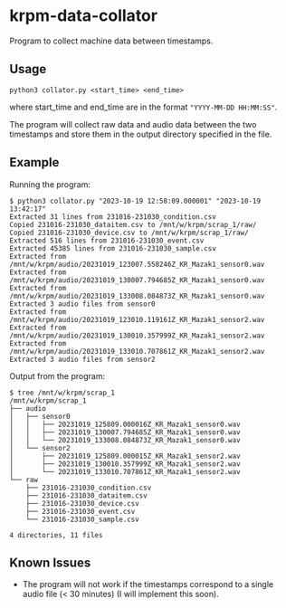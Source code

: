 # krpm-data-collator
Program to collect machine data between timestamps.

## Usage
```
python3 collator.py <start_time> <end_time>
```
where start_time and end_time are in the format `"YYYY-MM-DD HH:MM:SS"`.

The program will collect raw data and audio data between the two timestamps and store them in the
output directory specified in the file.

## Example
Running the program:
```
$ python3 collator.py "2023-10-19 12:58:09.000001" "2023-10-19 13:42:17"
Extracted 31 lines from 231016-231030_condition.csv
Copied 231016-231030_dataitem.csv to /mnt/w/krpm/scrap_1/raw/
Copied 231016-231030_device.csv to /mnt/w/krpm/scrap_1/raw/
Extracted 516 lines from 231016-231030_event.csv
Extracted 45385 lines from 231016-231030_sample.csv
Extracted from /mnt/w/krpm/audio/20231019_123007.558246Z_KR_Mazak1_sensor0.wav
Extracted from /mnt/w/krpm/audio/20231019_130007.794685Z_KR_Mazak1_sensor0.wav
Extracted from /mnt/w/krpm/audio/20231019_133008.084873Z_KR_Mazak1_sensor0.wav
Extracted 3 audio files from sensor0
Extracted from /mnt/w/krpm/audio/20231019_123010.119161Z_KR_Mazak1_sensor2.wav
Extracted from /mnt/w/krpm/audio/20231019_130010.357999Z_KR_Mazak1_sensor2.wav
Extracted from /mnt/w/krpm/audio/20231019_133010.707861Z_KR_Mazak1_sensor2.wav
Extracted 3 audio files from sensor2
```
Output from the program:
```
$ tree /mnt/w/krpm/scrap_1
/mnt/w/krpm/scrap_1
├── audio
│   ├── sensor0
│   │   ├── 20231019_125809.000016Z_KR_Mazak1_sensor0.wav
│   │   ├── 20231019_130007.794685Z_KR_Mazak1_sensor0.wav
│   │   └── 20231019_133008.084873Z_KR_Mazak1_sensor0.wav
│   └── sensor2
│       ├── 20231019_125809.000015Z_KR_Mazak1_sensor2.wav
│       ├── 20231019_130010.357999Z_KR_Mazak1_sensor2.wav
│       └── 20231019_133010.707861Z_KR_Mazak1_sensor2.wav
└── raw
    ├── 231016-231030_condition.csv
    ├── 231016-231030_dataitem.csv
    ├── 231016-231030_device.csv
    ├── 231016-231030_event.csv
    └── 231016-231030_sample.csv

4 directories, 11 files
```

## Known Issues
- The program will not work if the timestamps correspond to a single audio file (< 30 minutes) (I will implement this soon).